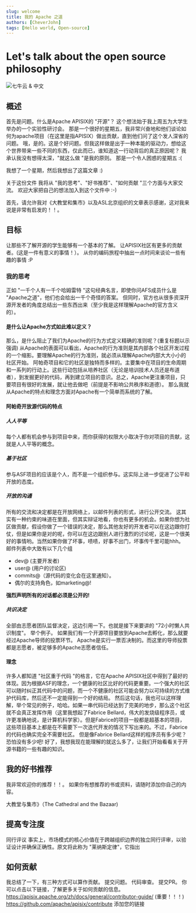 ```yaml
---
slug: welcome
title: 我的 Apache 之道
authors: [CheverJohn]
tags: [Hello world, Open-source]
---
```


# Let's talk about the open source philosophy

![七牛云 & 中文](http://cdn.mr8god.cn/img/chinese.svg)

## 概述

首先是问题。什么是Apache APISIX的 "开源"？
这个想法始于我上周五为大学生举办的一个实验性研讨会。
那是一个很好的星期五，我非常兴奋地和他们谈论如何为apache项目（在这里是指APISIX）做出贡献，直到他们问了这个发人深省的问题。
哦，是的。这是个好问题。但我这样做是出于一种本能的驱动力，想给这个世界带来一些不同的东西，仅此而已，谁知道这一行动背后的真正原因呢？
我承认我没有想得太深，"就这么做 "是我的原则。
那是一个令人困惑的星期五 :(

<!--truncate-->
我想了一个星期，然后我想出了这篇文章 :)

关于这份文件
我将从 "我的思考"、"好书推荐"、"如何贡献 "三个方面与大家交流。
欢迎大家把自己的想法加入到这个文件中 :-)

首先，请允许我对《大教堂和集市》以及ASL北京组织的文章表示感谢，这对我来说是非常有启发的！！。

## 目标

让那些不了解开源的学生能够有一个基本的了解。
让APISIX社区有更多的贡献者。(这是一件有意义的事情！）。
从你的编码旅程中抽出一点时间来谈论一些有趣的事情 :P

### 我的思考

正如 "一千个人有一千个哈姆雷特 "这句经典名言，即使你问AFS成员什么是 "Apache之道"，他们也会给出一千个奇怪的答案。
但同时，官方也从很多资深开源开发者的角度总结出一些东西出来（至少我是这样理解Apache的官方含义的）。

#### 是什么让Apache方式如此难以定义？
那么，是什么阻止了我们为Apache的行为方式定义精确的准则呢？(重复标题以示强调)
从Apache的表面可以看出，Apache的行为准则是其内部各个社区开发过程的一个缩影。要理解Apache的行为准则，就必须从理解Apache内部大大小小的社区开始。
阿帕奇项目和它的社区是独特而多样的。主要集中在项目的生命周期和一系列的行动上。这些行动包括从培养社区（无论是培训技术人员还是布道者），到发掘更好的代码，再到建立项目的意识。总之，Apache更注重项目，只要项目有很好的发展，就让他去做吧（前提是不影响公共秩序和道德）。
那么我就从Apache的特点和理念方面对Apache有一个简单而系统的了解。

#### 阿帕奇开放源代码的特点

##### 人人平等

每个人都有机会参与到项目中来，而你获得的权限大小取决于你对项目的贡献，这就是人人平等的概念。

##### 基于社区

参与ASF项目的应该是个人，而不是一个组织参与。这实际上进一步促进了公平和开放的态度。

##### 开放的沟通

所有的交流和决定都是在开放网络上，以邮件列表的形式，进行公开交流。
这其实有一种约束的味道在里面，但其实辩证地看，你也有更多的机会。如果你想为社区做贡献，假设你做了一个错误的决定，那么其他友好的开发者可以在这边跟你打仗，但是如果你是对的呢，你可以在这边跟别人进行激烈的讨论呢，这是一个很美好的事情哟。当然如果你做了坏事，啧啧，好事不出门，坏事传千里可能hhh。
邮件列表中大致有以下几个组
- dev@ (主要开发者)
- user@ (用户的讨论区)
- commits@（源代码的变化会在这里通知）。
- 偶尔的支持角色，如marketing@!

**强烈声明所有的对话都必须是公开的!**

##### 共识决定

全部由志愿者团队监督决定，这边引用一下。也就是接下来要讲的 "72小时懒人共识制度"。
举个例子。
如果我们有一个开源项目要放到Apache去孵化，那么就要经过Apache导师的投票环节。
Apache是实行一票否决制的。而这里的导师投票都是志愿者，被足够多的Apache志愿者信任。

#### 理念

许多人都知道 "社区重于代码 "的格言，它在Apache APISIX社区中得到了最好的体现。因为根据ASF的理念，一个健康的社区比好的代码更重要。一个强大的社区可以随时纠正其代码中的问题，而一个不健康的社区可能会努力以可持续的方式维护代码库，然后还不一定能得到一个好的结局。
然后这句话，我也可以这样理解，举个常见的例子，哈哈。如果一串代码已经达到了完美的地步，那么这个社区就不会真正发挥作用（这里我想起了Fabrice Bellard，伟大的发烧级程序员，或许更准确地说，是计算机科学家）。但是Fabrice的项目一般都是超基本的项目，这些项目基本上都是在不需要下一次迭代开发的情况下写出来的。不过，Fabrice的代码也确实完全不需要社区。
但是像Fabrice Bellard这样的程序员有多少呢？恐怕没有多少吧!
好了，我想我现在能理解的就这么多了，让我们开始看看关于开源书籍的一些有趣的知识。

## 我的好书推荐

我非常欢迎你的推荐！！。
如果你有想推荐的书或资料，请随时添加你自己的内容。

大教堂与集市》（The Cathedral and the Bazaar)

## 提高专注度

同行评议
事实上，市场模式的核心价值在于跨越组织边界的独立同行评审，以验证设计并确保正确性。原文将此称为 "莱纳斯定律"，它指出

## 如何贡献

我总结了一下，有三种方式可以算作贡献。
提交问题。
代码审查。
提交PR。
你可以点击以下链接，了解更多关于如何贡献的信息。
https://apisix.apache.org/zh/docs/general/contributor-guide/ (重要！！！)
https://github.com/apache/apisix/contribute
添加您的链接

